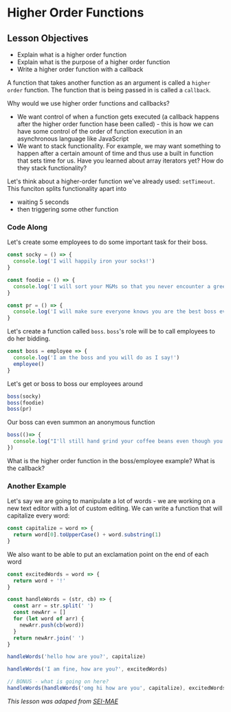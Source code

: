 # Higher Order Functions

## Lesson Objectives

* Explain what is a higher order function
* Explain what is the purpose of a higher order function
* Write a higher order function with a callback

A function that takes another function as an argument is called a `higher order` function. The function that is being passed in is called a `callback`.

Why would we use higher order functions and callbacks?

* We want control of when a function gets executed \(a callback happens after the higher order function hase been called\) - this is how we can have some control of the order of function execution in an asynchronous language like JavaScript
* We want to stack functionality. For example, we may want something to happen after a certain amount of time and thus use a built in function that sets time for us. Have you learned about array iterators yet? How do they stack functionality?

Let's think about a higher-order function we've already used: `setTimeout`. This funciton splits functionality apart into

* waiting 5 seconds
* then triggering some other function

### Code Along

Let's create some employees to do some important task for their boss.

```javascript
const socky = () => {
  console.log('I will happily iron your socks!')
}

const foodie = () => {
  console.log('I will sort your M&Ms so that you never encounter a green one!')
}

const pr = () => {
  console.log('I will make sure everyone knows you are the best boss ever')
}
```

Let's create a function called `boss`. `boss`'s role will be to call employees to do her bidding.

```javascript
const boss = employee => {
  console.log('I am the boss and you will do as I say!')
  employee()
}
```

Let's get or boss to boss our employees around

```javascript
boss(socky)
boss(foodie)
boss(pr)
```

Our boss can even summon an anonymous function

```javascript
boss(()=> {
  console.log("I'll still hand grind your coffee beans even though you never remember my name")
})
```

What is the higher order function in the boss/employee example? What is the callback?

### Another Example

Let's say we are going to manipulate a lot of words - we are working on a new text editor with a lot of custom editing. We can write a function that will capitalize every word:

```javascript
const capitalize = word => {
  return word[0].toUpperCase() + word.substring(1)
}
```

We also want to be able to put an exclamation point on the end of each word

```javascript
const excitedWords = word => {
  return word + '!'
}
```

```javascript
const handleWords = (str, cb) => {
  const arr = str.split(' ')
  const newArr = []
  for (let word of arr) {
    newArr.push(cb(word))
  }
  return newArr.join(' ')
}

handleWords('hello how are you?', capitalize)

handleWords('I am fine, how are you?', excitedWords)

// BONUS - what is going on here?
handleWords(handleWords('omg hi how are you', capitalize), excitedWords)
```

_This lesson was adaped from_ [_SEI-MAE_](https://git.generalassemb.ly/Software-Engineering-Immersive-Remote/SEIR-MAE-INSTRUCTORS/blob/master/unit_1/w04d1/instructor_notes/1.%20Callbacks.md)

